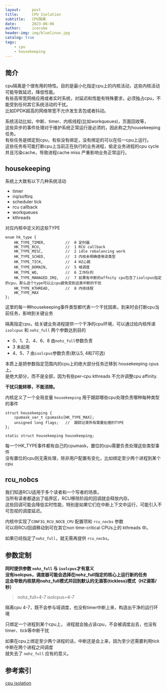 ```yaml
---
layout:     post
title:      CPU Isolation
subtitle:   CPU隔离
date:       2023-06-06
author:     icecube
header-img: img/bluelinux.jpg
catalog: true
tags:
    - cpu
    - housekeeping
---
```

## 简介
cpu隔离是个很有用的特性。目的是最小化指定cpu上的内核活动，这些内核活动可能导致延迟，降低性能。    
有些高带宽网络应用或者实时系统，对延迟和性能有特殊要求，必须独占cpu，不能受到任何其它系统活动的干扰。  
比如DPDK超高的网络带宽不允许发生丢包或者抖动。

系统活动比如，中断、timer、内核线程(比如workqueues)，页面回收等，  
这些异步的事件处理对于维护系统正常运行是必须的，因此称之为housekeeping任务。  
有些任务是绑定到cpu，有些没有绑定，没有绑定的可以在任一cpu上运行。  
这些任务有可能打断cpu上当前正在执行的业务进程，偷走业务进程的cpu cycle并且污染cache，导致进程cache miss
严重影响业务正常运行。

## housekeeping
系统上大致有以下几种系统活动
* timer
* irq/softirq
* scheduler tick
* rcu callback
* workqueues
* kthreads

对应内核中定义的这些TYPE
```
enum hk_type {
	HK_TYPE_TIMER,         //  0 定时器
	HK_TYPE_RCU,           //  1 RCU callback
	HK_TYPE_MISC,          //  2 idle rebalancing work
	HK_TYPE_SCHED,         //  3 内核未明确使用该类型
	HK_TYPE_TICK,          //  4 HZ心跳
	HK_TYPE_DOMAIN,        //  5 域调度
	HK_TYPE_WQ,            //  6 工作队列
	HK_TYPE_MANAGED_IRQ,   //  7 如果有中断的affnity cpu包含了isolcpus指定的cpu，那么这个type可以让cpu避免受到这类中断的干扰
	HK_TYPE_KTHREAD,       //  8 内核线程
	HK_TYPE_MAX
};
```
这里的每一种housekeeping事件类型都代表一个干扰因素，到来时会打断cpu当前任务，影响到关键业务

隔离指定cpu，给关键业务进程提供一个干净的cpu环境，可以通过给内核传递 `isolcpus` 和 `nohz_full` 两个参数达到目的  

- 0、1、2、4、6、8   由`nohz_full`参数负责
- 3   未起用
- 4、5、7 由`isolcpus`参数负责(默认5, 4和7可选)

本质上是把参数指定范围内的cpu上的绝大部分任务迁移到 housekeeping cpus 上。    
是绝大部分，而不是全部，因为有些per-cpu kthreads 不允许调整cpu affinity.  

**干扰只能转移，不能消除。**  

内核定义了一个全局变量 `housekeeping` 用于跟踪哪些cpu处理负责哪种每种类型的事件
```
struct housekeeping {
	cpumask_var_t cpumasks[HK_TYPE_MAX];
	unsigned long flags;   //  跟踪记录所有需要处理的TYPE
};

static struct housekeeping housekeeping;
```
每一个HK_TYPE事件都有自己的cpumask，置位的cpu需要负责处理这些类型事件  
没有置位的cpu则无需处理，除非用户配置有变化，比如绑定至少两个进程到某个cpu

## rcu_nobcs
我们知道RCU适用于多个读者和一个写者的场景。  
当所有读者都退出了临界区，RCU移除阶段的回调就会释放内存。  
这些回调可能会降低实时性能，特别是如果它们在中断上下文中运行，可能引入不可忽视的调度延迟。  

内核中实现了`CONFIG_RCU_NOCB_CPU` 配置项和 `rcu_nocbs` 参数  
可以将RCU回调移动到可在其它non time-critical CPUs上的 kthreads 中。

如果已经指定了`nohz_full`，就无需再提供 `rcu_nocbs`。

## 参数定制

**同时提供参数 `nohz_full` 与 `isolcpus`才有意义**  
**没有isolcpus，调度器可能会选择在nohz_full指定的核心上运行新的任务**  
**这会导致内核禁用nohz_full模式并回到默认的无滴答(tickless)模式（HZ滴答/秒）**


> nohz_full=4-7 isolcpus=4-7   

隔离cpu 4-7，既不会参与域调度，也没有timer中断上来，构造出干净的运行环境  

只绑定一个进程到某个cpu上， 进程就会独占该cpu，不会被调度出去，也没有timer、tick等中断干扰  

如果在cpu上绑定至少两个进程的话，中断还是会上来，因为至少还需要利用tick中断在两个进程之间调度  
就失去了 `nohz_full` 应有的意义。



## 参考索引
[cpu isolation](https://www.suse.com/c/cpu-isolation-introduction-part-1/)
